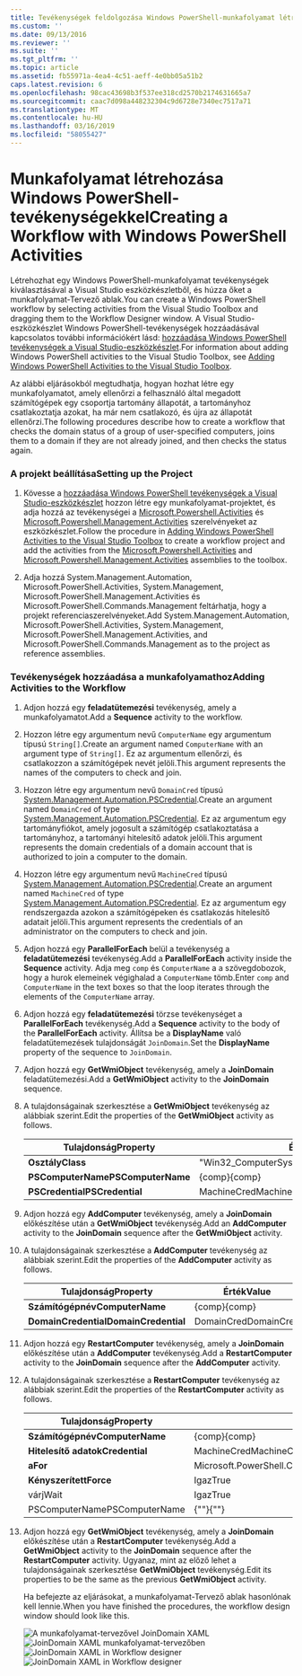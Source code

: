 ```yaml
---
title: Tevékenységek feldolgozása Windows PowerShell-munkafolyamat létrehozása |} A Microsoft Docs
ms.custom: ''
ms.date: 09/13/2016
ms.reviewer: ''
ms.suite: ''
ms.tgt_pltfrm: ''
ms.topic: article
ms.assetid: fb55971a-4ea4-4c51-aeff-4e0bb05a51b2
caps.latest.revision: 6
ms.openlocfilehash: 98cac43698b3f537ee318cd2570b2174631665a7
ms.sourcegitcommit: caac7d098a448232304c9d6728e7340ec7517a71
ms.translationtype: MT
ms.contentlocale: hu-HU
ms.lasthandoff: 03/16/2019
ms.locfileid: "58055427"
---
```

# <a name="creating-a-workflow-with-windows-powershell-activities"></a><span data-ttu-id="36b87-102">Munkafolyamat létrehozása Windows PowerShell-tevékenységekkel</span><span class="sxs-lookup"><span data-stu-id="36b87-102">Creating a Workflow with Windows PowerShell Activities</span></span>

<span data-ttu-id="36b87-103">Létrehozhat egy Windows PowerShell-munkafolyamat tevékenységek kiválasztásával a Visual Studio eszközkészletből, és húzza őket a munkafolyamat-Tervező ablak.</span><span class="sxs-lookup"><span data-stu-id="36b87-103">You can create a Windows PowerShell workflow by selecting activities from the Visual Studio Toolbox and dragging them to the Workflow Designer window.</span></span> <span data-ttu-id="36b87-104">A Visual Studio-eszközkészlet Windows PowerShell-tevékenységek hozzáadásával kapcsolatos további információkért lásd: [hozzáadása Windows PowerShell tevékenységek a Visual Studio-eszközkészlet](./adding-windows-powershell-activities-to-the-visual-studio-toolbox.md).</span><span class="sxs-lookup"><span data-stu-id="36b87-104">For information about adding Windows PowerShell activities to the Visual Studio Toolbox, see [Adding Windows PowerShell Activities to the Visual Studio Toolbox](./adding-windows-powershell-activities-to-the-visual-studio-toolbox.md).</span></span>

<span data-ttu-id="36b87-105">Az alábbi eljárásokból megtudhatja, hogyan hozhat létre egy munkafolyamatot, amely ellenőrzi a felhasználó által megadott számítógépek egy csoportja tartomány állapotát, a tartományhoz csatlakoztatja azokat, ha már nem csatlakozó, és újra az állapotát ellenőrzi.</span><span class="sxs-lookup"><span data-stu-id="36b87-105">The following procedures describe how to create a workflow that checks the domain status of a group of user-specified computers, joins them to a domain if they are not already joined, and then checks the status again.</span></span>

### <a name="setting-up-the-project"></a><span data-ttu-id="36b87-106">A projekt beállítása</span><span class="sxs-lookup"><span data-stu-id="36b87-106">Setting up the Project</span></span>

1. <span data-ttu-id="36b87-107">Kövesse a [hozzáadása Windows PowerShell tevékenységek a Visual Studio-eszközkészlet](./adding-windows-powershell-activities-to-the-visual-studio-toolbox.md) hozzon létre egy munkafolyamat-projektet, és adja hozzá az tevékenységei a [Microsoft.Powershell.Activities](/dotnet/api/Microsoft.PowerShell.Activities) és [ Microsoft.Powershell.Management.Activities](/dotnet/api/Microsoft.PowerShell.Management.Activities) szerelvényeket az eszközkészlet.</span><span class="sxs-lookup"><span data-stu-id="36b87-107">Follow the procedure in [Adding Windows PowerShell Activities to the Visual Studio Toolbox](./adding-windows-powershell-activities-to-the-visual-studio-toolbox.md) to create a workflow project and add the activities from the [Microsoft.Powershell.Activities](/dotnet/api/Microsoft.PowerShell.Activities) and [Microsoft.Powershell.Management.Activities](/dotnet/api/Microsoft.PowerShell.Management.Activities) assemblies to the toolbox.</span></span>

2. <span data-ttu-id="36b87-108">Adja hozzá System.Management.Automation, Microsoft.PowerShell.Activities, System.Management, Microsoft.PowerShell.Management.Activities és Microsoft.PowerShell.Commands.Management feltárhatja, hogy a projekt referenciaszerelvényeket.</span><span class="sxs-lookup"><span data-stu-id="36b87-108">Add System.Management.Automation, Microsoft.PowerShell.Activities, System.Management, Microsoft.PowerShell.Management.Activities, and Microsoft.PowerShell.Commands.Management as to the project as reference assemblies.</span></span>

### <a name="adding-activities-to-the-workflow"></a><span data-ttu-id="36b87-109">Tevékenységek hozzáadása a munkafolyamathoz</span><span class="sxs-lookup"><span data-stu-id="36b87-109">Adding Activities to the Workflow</span></span>

1. <span data-ttu-id="36b87-110">Adjon hozzá egy **feladatütemezési** tevékenység, amely a munkafolyamatot.</span><span class="sxs-lookup"><span data-stu-id="36b87-110">Add a **Sequence** activity to the workflow.</span></span>

2. <span data-ttu-id="36b87-111">Hozzon létre egy argumentum nevű `ComputerName` egy argumentum típusú `String[]`.</span><span class="sxs-lookup"><span data-stu-id="36b87-111">Create an argument named `ComputerName` with an argument type of `String[]`.</span></span> <span data-ttu-id="36b87-112">Ez az argumentum ellenőrzi, és csatlakozzon a számítógépek nevét jelöli.</span><span class="sxs-lookup"><span data-stu-id="36b87-112">This argument represents the names of the computers to check and join.</span></span>

3. <span data-ttu-id="36b87-113">Hozzon létre egy argumentum nevű `DomainCred` típusú [System.Management.Automation.PSCredential](/dotnet/api/System.Management.Automation.PSCredential).</span><span class="sxs-lookup"><span data-stu-id="36b87-113">Create an argument named `DomainCred` of type [System.Management.Automation.PSCredential](/dotnet/api/System.Management.Automation.PSCredential).</span></span> <span data-ttu-id="36b87-114">Ez az argumentum egy tartományfiókot, amely jogosult a számítógép csatlakoztatása a tartományhoz, a tartományi hitelesítő adatok jelöli.</span><span class="sxs-lookup"><span data-stu-id="36b87-114">This argument represents the domain credentials of a domain account that is authorized to join a computer to the domain.</span></span>

4. <span data-ttu-id="36b87-115">Hozzon létre egy argumentum nevű `MachineCred` típusú [System.Management.Automation.PSCredential](/dotnet/api/System.Management.Automation.PSCredential).</span><span class="sxs-lookup"><span data-stu-id="36b87-115">Create an argument named `MachineCred` of type [System.Management.Automation.PSCredential](/dotnet/api/System.Management.Automation.PSCredential).</span></span> <span data-ttu-id="36b87-116">Ez az argumentum egy rendszergazda azokon a számítógépeken és csatlakozás hitelesítő adatait jelöli.</span><span class="sxs-lookup"><span data-stu-id="36b87-116">This argument represents the credentials of an administrator on the computers to check and join.</span></span>

5. <span data-ttu-id="36b87-117">Adjon hozzá egy **ParallelForEach** belül a tevékenység a **feladatütemezési** tevékenység.</span><span class="sxs-lookup"><span data-stu-id="36b87-117">Add a **ParallelForEach** activity inside the **Sequence** activity.</span></span> <span data-ttu-id="36b87-118">Adja meg `comp` és `ComputerName` a a szövegdobozok, hogy a hurok elemeinek végighalad a `ComputerName` tömb.</span><span class="sxs-lookup"><span data-stu-id="36b87-118">Enter `comp` and `ComputerName` in the text boxes so that the loop iterates through the elements of the `ComputerName` array.</span></span>

6. <span data-ttu-id="36b87-119">Adjon hozzá egy **feladatütemezési** törzse tevékenységet a **ParallelForEach** tevékenység.</span><span class="sxs-lookup"><span data-stu-id="36b87-119">Add a **Sequence** activity to the body of the **ParallelForEach** activity.</span></span> <span data-ttu-id="36b87-120">Állítsa be a **DisplayName** való feladatütemezések tulajdonságát `JoinDomain`.</span><span class="sxs-lookup"><span data-stu-id="36b87-120">Set the **DisplayName** property of the sequence to `JoinDomain`.</span></span>

7. <span data-ttu-id="36b87-121">Adjon hozzá egy **GetWmiObject** tevékenység, amely a **JoinDomain** feladatütemezési.</span><span class="sxs-lookup"><span data-stu-id="36b87-121">Add a **GetWmiObject** activity to the **JoinDomain** sequence.</span></span>

8. <span data-ttu-id="36b87-122">A tulajdonságainak szerkesztése a **GetWmiObject** tevékenység az alábbiak szerint.</span><span class="sxs-lookup"><span data-stu-id="36b87-122">Edit the properties of the **GetWmiObject** activity as follows.</span></span>

   |<span data-ttu-id="36b87-123">Tulajdonság</span><span class="sxs-lookup"><span data-stu-id="36b87-123">Property</span></span>|<span data-ttu-id="36b87-124">Érték</span><span class="sxs-lookup"><span data-stu-id="36b87-124">Value</span></span>|
   |--------------|-----------|
   |<span data-ttu-id="36b87-125">**Osztály**</span><span class="sxs-lookup"><span data-stu-id="36b87-125">**Class**</span></span>|<span data-ttu-id="36b87-126">"Win32_ComputerSystem"</span><span class="sxs-lookup"><span data-stu-id="36b87-126">"Win32_ComputerSystem"</span></span>|
   |<span data-ttu-id="36b87-127">**PSComputerName**</span><span class="sxs-lookup"><span data-stu-id="36b87-127">**PSComputerName**</span></span>|<span data-ttu-id="36b87-128">{comp}</span><span class="sxs-lookup"><span data-stu-id="36b87-128">{comp}</span></span>|
   |<span data-ttu-id="36b87-129">**PSCredential**</span><span class="sxs-lookup"><span data-stu-id="36b87-129">**PSCredential**</span></span>|<span data-ttu-id="36b87-130">MachineCred</span><span class="sxs-lookup"><span data-stu-id="36b87-130">MachineCred</span></span>|

9. <span data-ttu-id="36b87-131">Adjon hozzá egy **AddComputer** tevékenység, amely a **JoinDomain** előkészítése után a **GetWmiObject** tevékenység.</span><span class="sxs-lookup"><span data-stu-id="36b87-131">Add an **AddComputer** activity to the **JoinDomain** sequence after the **GetWmiObject** activity.</span></span>

10. <span data-ttu-id="36b87-132">A tulajdonságainak szerkesztése a **AddComputer** tevékenység az alábbiak szerint.</span><span class="sxs-lookup"><span data-stu-id="36b87-132">Edit the properties of the **AddComputer** activity as follows.</span></span>

    |<span data-ttu-id="36b87-133">Tulajdonság</span><span class="sxs-lookup"><span data-stu-id="36b87-133">Property</span></span>|<span data-ttu-id="36b87-134">Érték</span><span class="sxs-lookup"><span data-stu-id="36b87-134">Value</span></span>|
    |--------------|-----------|
    |<span data-ttu-id="36b87-135">**Számítógépnév**</span><span class="sxs-lookup"><span data-stu-id="36b87-135">**ComputerName**</span></span>|<span data-ttu-id="36b87-136">{comp}</span><span class="sxs-lookup"><span data-stu-id="36b87-136">{comp}</span></span>|
    |<span data-ttu-id="36b87-137">**DomainCredential**</span><span class="sxs-lookup"><span data-stu-id="36b87-137">**DomainCredential**</span></span>|<span data-ttu-id="36b87-138">DomainCred</span><span class="sxs-lookup"><span data-stu-id="36b87-138">DomainCred</span></span>|

11. <span data-ttu-id="36b87-139">Adjon hozzá egy **RestartComputer** tevékenység, amely a **JoinDomain** előkészítése után a **AddComputer** tevékenység.</span><span class="sxs-lookup"><span data-stu-id="36b87-139">Add a **RestartComputer** activity to the **JoinDomain** sequence after the **AddComputer** activity.</span></span>

12. <span data-ttu-id="36b87-140">A tulajdonságainak szerkesztése a **RestartComputer** tevékenység az alábbiak szerint.</span><span class="sxs-lookup"><span data-stu-id="36b87-140">Edit the properties of the **RestartComputer** activity as follows.</span></span>

    |<span data-ttu-id="36b87-141">Tulajdonság</span><span class="sxs-lookup"><span data-stu-id="36b87-141">Property</span></span>|<span data-ttu-id="36b87-142">Érték</span><span class="sxs-lookup"><span data-stu-id="36b87-142">Value</span></span>|
    |--------------|-----------|
    |<span data-ttu-id="36b87-143">**Számítógépnév**</span><span class="sxs-lookup"><span data-stu-id="36b87-143">**ComputerName**</span></span>|<span data-ttu-id="36b87-144">{comp}</span><span class="sxs-lookup"><span data-stu-id="36b87-144">{comp}</span></span>|
    |<span data-ttu-id="36b87-145">**Hitelesítő adatok**</span><span class="sxs-lookup"><span data-stu-id="36b87-145">**Credential**</span></span>|<span data-ttu-id="36b87-146">MachineCred</span><span class="sxs-lookup"><span data-stu-id="36b87-146">MachineCred</span></span>|
    |<span data-ttu-id="36b87-147">**a**</span><span class="sxs-lookup"><span data-stu-id="36b87-147">**For**</span></span>|<span data-ttu-id="36b87-148">Microsoft.PowerShell.Commands.WaitForServiceTypes.PowerShell</span><span class="sxs-lookup"><span data-stu-id="36b87-148">Microsoft.PowerShell.Commands.WaitForServiceTypes.PowerShell</span></span>|
    |<span data-ttu-id="36b87-149">**Kényszerített**</span><span class="sxs-lookup"><span data-stu-id="36b87-149">**Force**</span></span>|<span data-ttu-id="36b87-150">Igaz</span><span class="sxs-lookup"><span data-stu-id="36b87-150">True</span></span>|
    |<span data-ttu-id="36b87-151">várj</span><span class="sxs-lookup"><span data-stu-id="36b87-151">Wait</span></span>|<span data-ttu-id="36b87-152">Igaz</span><span class="sxs-lookup"><span data-stu-id="36b87-152">True</span></span>|
    |<span data-ttu-id="36b87-153">PSComputerName</span><span class="sxs-lookup"><span data-stu-id="36b87-153">PSComputerName</span></span>|<span data-ttu-id="36b87-154">{""}</span><span class="sxs-lookup"><span data-stu-id="36b87-154">{""}</span></span>|

13. <span data-ttu-id="36b87-155">Adjon hozzá egy **GetWmiObject** tevékenység, amely a **JoinDomain** előkészítése után a **RestartComputer** tevékenység.</span><span class="sxs-lookup"><span data-stu-id="36b87-155">Add a **GetWmiObject** activity to the **JoinDomain** sequence after the **RestartComputer** activity.</span></span> <span data-ttu-id="36b87-156">Ugyanaz, mint az előző lehet a tulajdonságainak szerkesztése **GetWmiObject** tevékenység.</span><span class="sxs-lookup"><span data-stu-id="36b87-156">Edit its properties to be the same as the previous **GetWmiObject** activity.</span></span>

    <span data-ttu-id="36b87-157">Ha befejezte az eljárásokat, a munkafolyamat-Tervező ablak hasonlónak kell lennie.</span><span class="sxs-lookup"><span data-stu-id="36b87-157">When you have finished the procedures, the workflow design window should look like this.</span></span>

    <span data-ttu-id="36b87-158">![A munkafolyamat-tervezővel JoinDomain XAML](../media/joindomainworkflow.png)
    ![JoinDomain XAML munkafolyamat-tervezőben](../media/joindomainworkflow.png "JoinDomainWorkflow")</span><span class="sxs-lookup"><span data-stu-id="36b87-158">![JoinDomain XAML in Workflow designer](../media/joindomainworkflow.png)
![JoinDomain XAML in Workflow designer](../media/joindomainworkflow.png "JoinDomainWorkflow")</span></span>